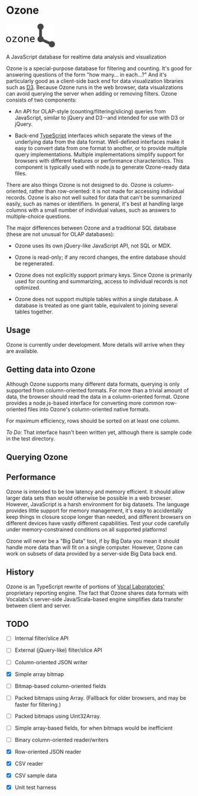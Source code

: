 Ozone
=====

![Ozone](icons/ozone-64.png "Ozone")

A JavaScript database for realtime data analysis and visualization

Ozone is a special-purpose database for filtering and counting. It's good for answering questions of the form "how many... in each...?"  And it's particularly good as a client-side back end for data visualization libraries such as [D3](http://d3js.org/).  Because Ozone runs in the web browser, data visualizations can avoid querying the server when adding or removing filters.  Ozone consists of two components:

  * An API for OLAP-style (counting/filtering/slicing) queries from JavaScript, similar to jQuery and D3--and intended for use with D3 or jQuery.

  * Back-end [TypeScript](http://www.typescriptlang.org/) interfaces which separate the views of the underlying data from the data format.  Well-defined interfaces make it easy to convert data from one format to another, or to provide multiple query implementations.  Multiple implementations simplify support for browsers with different features or performance characteristics.  This component is typically used with node.js to generate Ozone-ready data files.

There are also things Ozone is not designed to do.  Ozone is column-oriented, rather than row-oriented: it is not made for accessing individual records.  Ozone is also not well suited for data that can't be summarized easily, such as names or identifiers.  In general, it's best at handling large columns with a small number of individual values, such as answers to multiple-choice questions.

The major differences between Ozone and a traditional SQL database (these are not unusual for OLAP databases):

* Ozone uses its own jQuery-like JavaScript API, not SQL or MDX.

* Ozone is read-only;  if any record changes, the entire database should be regenerated.

* Ozone does not explicitly support primary keys.  Since Ozone is primarily used for counting and summarizing, access to individual records is not optimized.

* Ozone does not support multiple tables within a single database.  A database is treated as one giant table, equivalent to joining several tables together.

Usage
-----

Ozone is currently under development.  More details will arrive when they are available.

Getting data into Ozone
-----------------------

Although Ozone supports many different data formats, querying is only supported from column-oriented formats.  For more than a trivial amount of data, the browser should read the data in a column-oriented format.  Ozone provides a node.js-based interface for converting more common row-oriented files into Ozone's column-oriented native formats.

For maximum efficiency, rows should be sorted on at least one column.

*To Do:*  That interface hasn't been written yet, although there is sample code in the test directory.

Querying Ozone
--------------


Performance
-----------

Ozone is intended to be low latency and memory efficient.  It should allow larger data sets than would otherwise be possible in a web browser.  However, JavaScript is a harsh environment for big datasets.  The language provides little support for memory management, it's easy to accidentally keep things in closure scope longer than needed, and different browsers on different devices have vastly different capabilities.  Test your code carefully under memory-constrained conditions on all supported platforms!

Ozone will never be a "Big Data" tool, if by Big Data you mean it should handle more data than will fit on a single computer. However, Ozone can work on subsets of data provided by a server-side Big Data back end.

History
-------

Ozone is an TypeScript rewrite of portions of [Vocal Laboratories'](http://www.vocalabs.com/) proprietary reporting engine.  The fact that Ozone shares data formats with Vocalabs's server-side Java/Scala-based engine simplifies data transfer between client and server.

TODO
----

- [ ] Internal filter/slice API

- [ ] External (jQuery-like) filter/slice API

- [ ] Column-oriented JSON writer

- [X] Simple array bitmap

- [ ] Bitmap-based column-oriented fields

- [ ] Packed bitmaps using Array.  (Fallback for older browsers, and may be faster for filtering.)

- [ ] Packed bitmaps using Uint32Array.

- [ ] Simple array-based fields, for when bitmaps would be inefficient

- [ ] Binary column-oriented reader/writers

- [X] Row-oriented JSON reader

- [X] CSV reader

- [X] CSV sample data

- [X] Unit test harness
